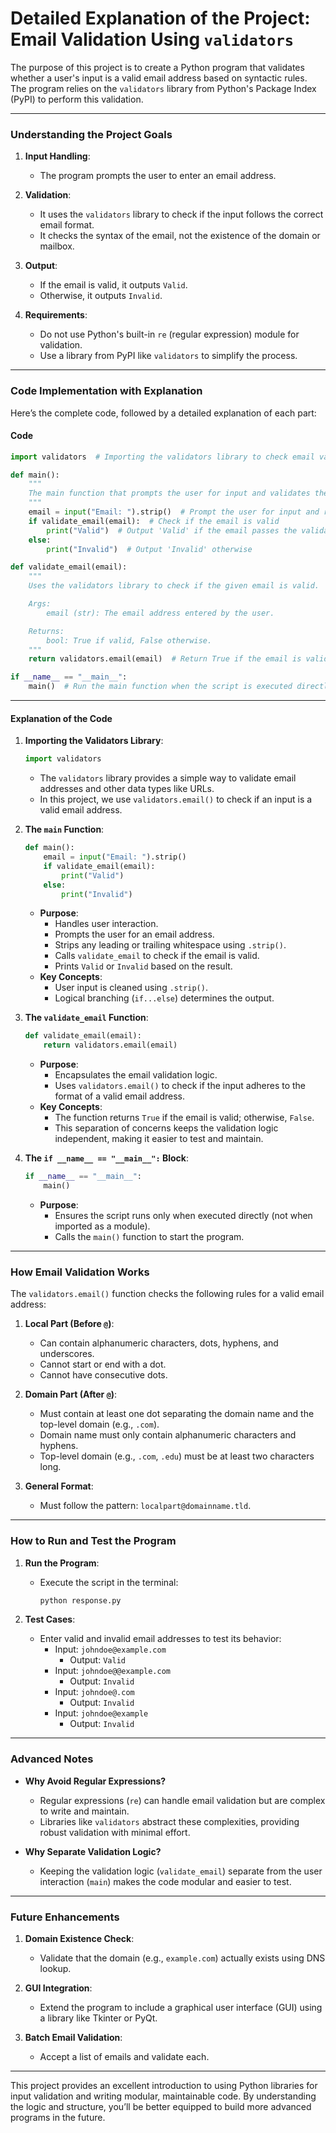 # **Detailed Explanation of the Project: Email Validation Using `validators`**

The purpose of this project is to create a Python program that validates whether a user's input is a valid email address based on syntactic rules. The program relies on the `validators` library from Python's Package Index (PyPI) to perform this validation.

---

### **Understanding the Project Goals**

1. **Input Handling**:
   - The program prompts the user to enter an email address.

2. **Validation**:
   - It uses the `validators` library to check if the input follows the correct email format.
   - It checks the syntax of the email, not the existence of the domain or mailbox.

3. **Output**:
   - If the email is valid, it outputs `Valid`.
   - Otherwise, it outputs `Invalid`.

4. **Requirements**:
   - Do not use Python's built-in `re` (regular expression) module for validation.
   - Use a library from PyPI like `validators` to simplify the process.

---

### **Code Implementation with Explanation**

Here’s the complete code, followed by a detailed explanation of each part:

#### **Code**

```python
import validators  # Importing the validators library to check email validity

def main():
    """
    The main function that prompts the user for input and validates the email.
    """
    email = input("Email: ").strip()  # Prompt the user for input and remove leading/trailing whitespace
    if validate_email(email):  # Check if the email is valid
        print("Valid")  # Output 'Valid' if the email passes the validation
    else:
        print("Invalid")  # Output 'Invalid' otherwise

def validate_email(email):
    """
    Uses the validators library to check if the given email is valid.

    Args:
        email (str): The email address entered by the user.

    Returns:
        bool: True if valid, False otherwise.
    """
    return validators.email(email)  # Return True if the email is valid; otherwise, False

if __name__ == "__main__":
    main()  # Run the main function when the script is executed directly
```

---

#### **Explanation of the Code**

1. **Importing the Validators Library**:
   ```python
   import validators
   ```
   - The `validators` library provides a simple way to validate email addresses and other data types like URLs.
   - In this project, we use `validators.email()` to check if an input is a valid email address.

2. **The `main` Function**:
   ```python
   def main():
       email = input("Email: ").strip()
       if validate_email(email):
           print("Valid")
       else:
           print("Invalid")
   ```
   - **Purpose**:
     - Handles user interaction.
     - Prompts the user for an email address.
     - Strips any leading or trailing whitespace using `.strip()`.
     - Calls `validate_email` to check if the email is valid.
     - Prints `Valid` or `Invalid` based on the result.
   - **Key Concepts**:
     - User input is cleaned using `.strip()`.
     - Logical branching (`if...else`) determines the output.

3. **The `validate_email` Function**:
   ```python
   def validate_email(email):
       return validators.email(email)
   ```
   - **Purpose**:
     - Encapsulates the email validation logic.
     - Uses `validators.email()` to check if the input adheres to the format of a valid email address.
   - **Key Concepts**:
     - The function returns `True` if the email is valid; otherwise, `False`.
     - This separation of concerns keeps the validation logic independent, making it easier to test and maintain.

4. **The `if __name__ == "__main__":` Block**:
   ```python
   if __name__ == "__main__":
       main()
   ```
   - **Purpose**:
     - Ensures the script runs only when executed directly (not when imported as a module).
     - Calls the `main()` function to start the program.

---

### **How Email Validation Works**

The `validators.email()` function checks the following rules for a valid email address:
1. **Local Part (Before `@`)**:
   - Can contain alphanumeric characters, dots, hyphens, and underscores.
   - Cannot start or end with a dot.
   - Cannot have consecutive dots.

2. **Domain Part (After `@`)**:
   - Must contain at least one dot separating the domain name and the top-level domain (e.g., `.com`).
   - Domain name must only contain alphanumeric characters and hyphens.
   - Top-level domain (e.g., `.com`, `.edu`) must be at least two characters long.

3. **General Format**:
   - Must follow the pattern: `localpart@domainname.tld`.

---

### **How to Run and Test the Program**

1. **Run the Program**:
   - Execute the script in the terminal:
     ```bash
     python response.py
     ```

2. **Test Cases**:
   - Enter valid and invalid email addresses to test its behavior:
     - Input: `johndoe@example.com`
       - Output: `Valid`
     - Input: `johndoe@@example.com`
       - Output: `Invalid`
     - Input: `johndoe@.com`
       - Output: `Invalid`
     - Input: `johndoe@example`
       - Output: `Invalid`

---

### **Advanced Notes**

- **Why Avoid Regular Expressions?**
  - Regular expressions (`re`) can handle email validation but are complex to write and maintain.
  - Libraries like `validators` abstract these complexities, providing robust validation with minimal effort.

- **Why Separate Validation Logic?**
  - Keeping the validation logic (`validate_email`) separate from the user interaction (`main`) makes the code modular and easier to test.

---

### **Future Enhancements**

1. **Domain Existence Check**:
   - Validate that the domain (e.g., `example.com`) actually exists using DNS lookup.
   
2. **GUI Integration**:
   - Extend the program to include a graphical user interface (GUI) using a library like Tkinter or PyQt.

3. **Batch Email Validation**:
   - Accept a list of emails and validate each.

---

This project provides an excellent introduction to using Python libraries for input validation and writing modular, maintainable code. By understanding the logic and structure, you’ll be better equipped to build more advanced programs in the future.
